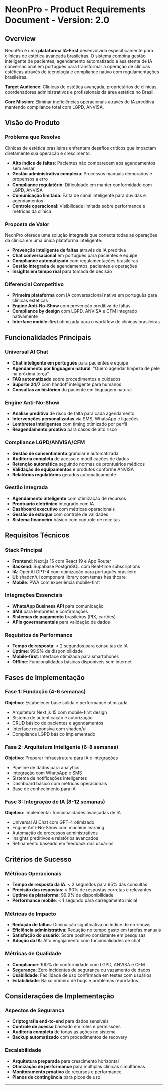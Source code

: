 # NeonPro - Product Requirements Document - Version: 2.0

## Overview

NeonPro é uma **plataforma IA-First** desenvolvida especificamente para clínicas de estética avançada brasileiras. O sistema combina gestão inteligente de pacientes, agendamento automatizado e assistente de IA conversacional em português para transformar a operação de clínicas estéticas através de tecnologia e compliance nativo com regulamentações brasileiras.

**Target Audience**: Clínicas de estética avançada, proprietários de clínicas, coordenadores administrativos e profissionais da área estética no Brasil.

**Core Mission**: Eliminar ineficiências operacionais através de IA preditiva mantendo compliance total com LGPD, ANVISA.

## Visão do Produto

### Problema que Resolve

Clínicas de estética brasileiras enfrentam desafios críticos que impactam diretamente sua operação e crescimento:

- **Alto índice de faltas**: Pacientes não comparecem aos agendamentos sem avisar
- **Gestão administrativa complexa**: Processos manuais demorados e propensos a erro
- **Compliance regulatório**: Dificuldade em manter conformidade com LGPD, ANVISA
- **Comunicação limitada**: Falta de canal inteligente para dúvidas e agendamentos
- **Controle operacional**: Visibilidade limitada sobre performance e métricas da clínica

### Proposta de Valor

NeonPro oferece uma solução integrada que conecta todas as operações da clínica em uma única plataforma inteligente:

- **Prevenção inteligente de faltas** através de IA preditiva
- **Chat conversacional** em português para pacientes e equipe
- **Compliance automatizado** com regulamentações brasileiras
- **Gestão integrada** de agendamentos, pacientes e operações
- **Insights em tempo real** para tomada de decisão

### Diferencial Competitivo

- **Primeira plataforma** com IA conversacional nativa em português para clínicas estéticas
- **Engine Anti-No-Show** com prevenção preditiva de faltas
- **Compliance by design** com LGPD, ANVISA e CFM integrado nativamente
- **Interface mobile-first** otimizada para o workflow de clínicas brasileiras

## Funcionalidades Principais

### Universal AI Chat

- **Chat inteligente em português** para pacientes e equipe
- **Agendamento por linguagem natural**: "Quero agendar limpeza de pele na próxima terça"
- **FAQ automatizado** sobre procedimentos e cuidados
- **Suporte 24/7** com handoff inteligente para humanos
- **Consultas ao histórico** do paciente em linguagem natural

### Engine Anti-No-Show

- **Análise preditiva** de risco de falta para cada agendamento
- **Intervenções personalizadas** via SMS, WhatsApp e ligações
- **Lembretes inteligentes** com timing otimizado por perfil
- **Reagendamento proativo** para casos de alto risco

### Compliance LGPD/ANVISA/CFM

- **Gestão de consentimento** granular e automatizada
- **Auditoria completa** de acesso e modificações de dados
- **Retenção automática** seguindo normas de prontuários médicos
- **Validação de equipamentos** e produtos conforme ANVISA
- **Relatórios regulatórios** gerados automaticamente

### Gestão Integrada

- **Agendamento inteligente** com otimização de recursos
- **Prontuário eletrônico** integrado com IA
- **Dashboard executivo** com métricas operacionais
- **Gestão de estoque** com controle de validades
- **Sistema financeiro** básico com controle de receitas

## Requisitos Técnicos

### Stack Principal

- **Frontend**: Next.js 15 com React 19 e App Router
- **Backend**: Supabase PostgreSQL com Real-time subscriptions
- **IA**: OpenAI GPT-4 com otimização para português brasileiro
- **UI**: shadcn/ui component library com temas healthcare
- **Mobile**: PWA com experiência mobile-first

### Integrações Essenciais

- **WhatsApp Business API** para comunicação
- **SMS** para lembretes e confirmações
- **Sistemas de pagamento** brasileiros (PIX, cartões)
- **APIs governamentais** para validação de dados

### Requisitos de Performance

- **Tempo de resposta**: < 2 segundos para consultas de IA
- **Uptime**: 99.9% de disponibilidade
- **Mobile-first**: Interface otimizada para smartphones
- **Offline**: Funcionalidades básicas disponíveis sem internet

## Fases de Implementação

### Fase 1: Fundação (4-6 semanas)

**Objetivo**: Estabelecer base sólida e performance otimizada

- Arquitetura Next.js 15 com mobile-first design
- Sistema de autenticação e autorização
- CRUD básico de pacientes e agendamentos
- Interface responsiva com shadcn/ui
- Compliance LGPD básico implementado

### Fase 2: Arquitetura Inteligente (6-8 semanas)

**Objetivo**: Preparar infraestrutura para IA e integrações

- Pipeline de dados para analytics
- Integração com WhatsApp e SMS
- Sistema de notificações inteligentes
- Dashboard básico com métricas operacionais
- Base de conhecimento para IA

### Fase 3: Integração de IA (8-12 semanas)

**Objetivo**: Implementar funcionalidades avançadas de IA

- Universal AI Chat com GPT-4 otimizado
- Engine Anti-No-Show com machine learning
- Automação de processos administrativos
- Insights preditivos e relatórios avançados
- Refinamento baseado em feedback dos usuários

## Critérios de Sucesso

### Métricas Operacionais

- **Tempo de resposta da IA**: < 2 segundos para 95% das consultas
- **Precisão das respostas**: > 90% de respostas corretas e relevantes
- **Uptime da plataforma**: 99.9% de disponibilidade
- **Performance mobile**: < 1 segundo para carregamento inicial

### Métricas de Impacto

- **Redução de faltas**: Diminuição significativa no índice de no-shows
- **Eficiência administrativa**: Redução no tempo gasto em tarefas manuais
- **Satisfação do usuário**: Score positivo consistente em pesquisas
- **Adoção da IA**: Alto engajamento com funcionalidades de chat

### Métricas de Qualidade

- **Compliance**: 100% de conformidade com LGPD, ANVISA e CFM
- **Segurança**: Zero incidentes de segurança ou vazamento de dados
- **Usabilidade**: Facilidade de uso confirmada em testes com usuários
- **Estabilidade**: Baixo número de bugs e problemas reportados

## Considerações de Implementação

### Aspectos de Segurança

- **Criptografia end-to-end** para dados sensíveis
- **Controle de acesso** baseado em roles e permissões
- **Auditoria completa** de todas as ações no sistema
- **Backup automatizado** com procedimentos de recovery

### Escalabilidade

- **Arquitetura preparada** para crescimento horizontal
- **Otimização de performance** para múltiplas clínicas simultâneas
- **Monitoramento proativo** de recursos e performance
- **Planos de contingência** para picos de uso

---
